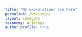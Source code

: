 ```yaml
---
title: "My explorations lie here"
permalink: /writings/
layout: category
taxonomy: Writings
author_profile: true
---
```

